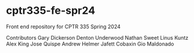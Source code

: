 # cptr335-fe-spr24
Front end repository for CPTR 335 Spring 2024

Contributors
Gary Dickerson
Denton Underwood
Nathan Sweet
Linus Kuntz
Alex King
Jose Quispe
Andrew Helmer
Jafett Cobaxin
Gio Maldonado
